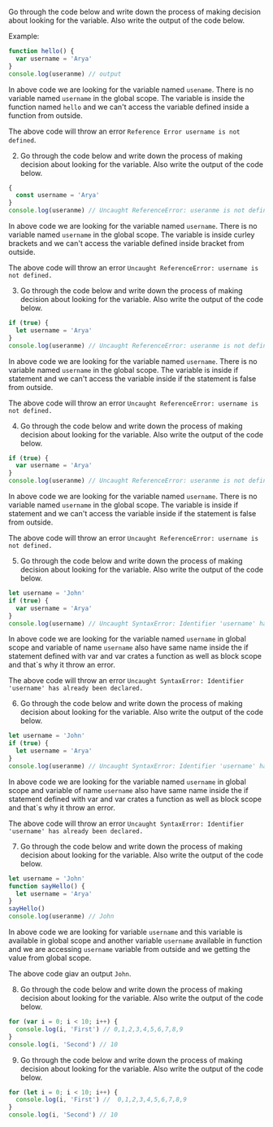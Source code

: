 Go through the code below and write down the process of making decision about looking for the variable. Also write the output of the code below.

Example:

```js
function hello() {
  var username = 'Arya'
}
console.log(useranme) // output
```

In above code we are looking for the variable named `usename`. There is no variable named `username` in the global scope. The variable is inside the function named `hello` and we can't access the variable defined inside a function from outside.

The above code will throw an error `Reference Error username is not defined`.

2. Go through the code below and write down the process of making decision about looking for the variable. Also write the output of the code below.

```js
{
  const username = 'Arya'
}
console.log(useranme) // Uncaught ReferenceError: useranme is not defined
```

In above code we are looking for the variable named `username`. There is no variable named `username` in the global scope. The variable is inside curley brackets and we can't access the variable defined inside bracket from outside.

The above code will throw an error `Uncaught ReferenceError: username is not defined.`

3. Go through the code below and write down the process of making decision about looking for the variable. Also write the output of the code below.

```js
if (true) {
  let username = 'Arya'
}
console.log(useranme) // Uncaught ReferenceError: useranme is not defined
```

In above code we are looking for the variable named `username`. There is no variable named `username` in the global scope. The variable is inside if statement and we can't access the variable inside if the statement is false from outside.

The above code will throw an error `Uncaught ReferenceError: username is not defined.`

4. Go through the code below and write down the process of making decision about looking for the variable. Also write the output of the code below.

```js
if (true) {
  var username = 'Arya'
}
console.log(useranme) // Uncaught ReferenceError: useranme is not defined
```

In above code we are looking for the variable named `username`. There is no variable named `username` in the global scope. The variable is inside if statement and we can't access the variable inside if the statement is false from outside.

The above code will throw an error `Uncaught ReferenceError: username is not defined.`

5. Go through the code below and write down the process of making decision about looking for the variable. Also write the output of the code below.

```js
let username = 'John'
if (true) {
  var username = 'Arya'
}
console.log(username) // Uncaught SyntaxError: Identifier 'username' has already been declared
```

In above code we are looking for the variable named `username` in global scope and variable of name `username` also have same name inside the if statement defined with var and var crates a function as well as block scope and that`s why it throw an error.

The above code will throw an error `Uncaught SyntaxError: Identifier 'username' has already been declared.`

6. Go through the code below and write down the process of making decision about looking for the variable. Also write the output of the code below.

```js
let username = 'John'
if (true) {
  let username = 'Arya'
}
console.log(useranme) // Uncaught SyntaxError: Identifier 'username' has already been declared.
```

In above code we are looking for the variable named `username` in global scope and variable of name `username` also have same name inside the if statement defined with var and var crates a function as well as block scope and that`s why it throw an error.

The above code will throw an error `Uncaught SyntaxError: Identifier 'username' has already been declared.`

7. Go through the code below and write down the process of making decision about looking for the variable. Also write the output of the code below.

```js
let username = 'John'
function sayHello() {
  let username = 'Arya'
}
sayHello()
console.log(useranme) // John
```

In above code we are looking for variable `username` and this variable is available in global scope and another variable `username` available in function and we are accessing `username` variable from outside and we getting the value from global scope.

The above code giav an output `John`.

8. Go through the code below and write down the process of making decision about looking for the variable. Also write the output of the code below.

```js
for (var i = 0; i < 10; i++) {
  console.log(i, 'First') // 0,1,2,3,4,5,6,7,8,9
}
console.log(i, 'Second') // 10
```

9. Go through the code below and write down the process of making decision about looking for the variable. Also write the output of the code below.

```js
for (let i = 0; i < 10; i++) {
  console.log(i, 'First') //  0,1,2,3,4,5,6,7,8,9
}
console.log(i, 'Second') // 10
```
